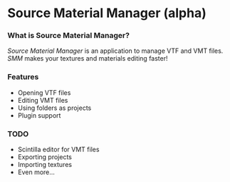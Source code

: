 # Source Material Manager (alpha)

### What is Source Material Manager?
_Source Material Manager_ is an application to manage VTF and VMT files.
_SMM_ makes your textures and materials editing faster!

### Features
* Opening VTF files
* Editing VMT files
* Using folders as projects
* Plugin support

### TODO
* Scintilla editor for VMT files
* Exporting projects
* Importing textures
* Even more...
